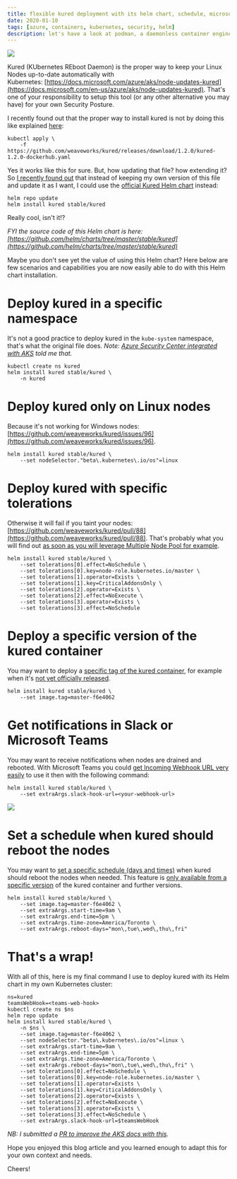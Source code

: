 ```yaml
---
title: flexible kured deployment with its helm chart, schedule, microsoft teams or slack notifications, etc.
date: 2020-01-10
tags: [azure, containers, kubernetes, security, helm]
description: let's have a look at podman, a daemonless container engine
---
```

[![](https://raw.githubusercontent.com/weaveworks/kured/master/img/logo.png)](https://raw.githubusercontent.com/weaveworks/kured/master/img/logo.png)

Kured (KUbernetes REboot Daemon) is the proper way to keep your Linux Nodes up-to-date automatically with Kubernetes: [https://docs.microsoft.com/azure/aks/node-updates-kured](https://docs.microsoft.com/en-us/azure/aks/node-updates-kured). That's one of your responsibility to setup this tool (or any other alternative you may have) for your own Security Posture.

I recently found out that the proper way to install kured is not by doing this like explained [here](https://github.com/weaveworks/kured#installation):
```
kubectl apply \
    -f https://github.com/weaveworks/kured/releases/download/1.2.0/kured-1.2.0-dockerhub.yaml
```

Yes it works like this for sure. But, how updating that file? how extending it? So [I recently found out](https://github.com/weaveworks/kured/issues/95#issuecomment-551066232) that instead of keeping my own version of this file and update it as I want, I could use the [official Kured Helm chart](https://hub.helm.sh/charts/stable/kured) instead:
```
helm repo update
helm install kured stable/kured
```

Really cool, isn't it!?

_FYI the source code of this Helm chart is here: [https://github.com/helm/charts/tree/master/stable/kured](https://github.com/helm/charts/tree/master/stable/kured)_

Maybe you don't see yet the value of using this Helm chart? Here below are few scenarios and capabilities you are now easily able to do with this Helm chart installation.

# Deploy kured in a specific namespace

It's not a good practice to deploy kured in the `kube-system` namespace, that's what the original file does. _Note: [Azure Security Center integrated with AKS](https://docs.microsoft.com/azure/security-center/azure-kubernetes-service-integration) told me that._

```
kubectl create ns kured
helm install kured stable/kured \
    -n kured
```

# Deploy kured only on Linux nodes

Because it's not working for Windows nodes: [https://github.com/weaveworks/kured/issues/96](https://github.com/weaveworks/kured/issues/96).
```
helm install kured stable/kured \
    --set nodeSelector."beta\.kubernetes\.io/os"=linux
```

# Deploy kured with specific tolerations

Otherwise it will fail if you taint your nodes: [https://github.com/weaveworks/kured/pull/88](https://github.com/weaveworks/kured/pull/88). That's probably what you will find out [as soon as you will leverage Multiple Node Pool for example](https://docs.microsoft.com/azure/aks/use-multiple-node-pools#schedule-pods-using-taints-and-tolerations).
```
helm install kured stable/kured \
    --set tolerations[0].effect=NoSchedule \
    --set tolerations[0].key=node-role.kubernetes.io/master \
    --set tolerations[1].operator=Exists \
    --set tolerations[1].key=CriticalAddonsOnly \
    --set tolerations[2].operator=Exists \
    --set tolerations[2].effect=NoExecute \
    --set tolerations[3].operator=Exists \
    --set tolerations[3].effect=NoSchedule
```

# Deploy a specific version of the kured container

You may want to deploy a [specific tag of the kured container](https://hub.docker.com/r/weaveworks/kured/tags), for example when it's [not yet officially released](https://github.com/weaveworks/kured/releases).
```
helm install kured stable/kured \
    --set image.tag=master-f6e4062
```

# Get notifications in Slack or Microsoft Teams

You may want to receive notifications when nodes are drained and rebooted. With Microsoft Teams you could [get Incoming Webhook URL very easily](https://docs.microsoft.com/microsoftteams/platform/webhooks-and-connectors/how-to/connectors-using#setting-up-a-custom-incoming-webhook) to use it then with the following command:
```
helm install kured stable/kured \
    --set extraArgs.slack-hook-url=<your-webhook-url>
```

[![](https://1.bp.blogspot.com/-wOWxotvcloI/Xhe6wz0N7TI/AAAAAAAAUms/FGg7nwSMNOg1Uj_g-4j6bpi1n4c9TSU_wCLcBGAsYHQ/s1600/Capture.PNG)](https://1.bp.blogspot.com/-wOWxotvcloI/Xhe6wz0N7TI/AAAAAAAAUms/FGg7nwSMNOg1Uj_g-4j6bpi1n4c9TSU_wCLcBGAsYHQ/s1600/Capture.PNG)

# Set a schedule when kured should reboot the nodes

You may want to [set a specific schedule (days and times)](https://github.com/weaveworks/kured#setting-a-schedule) when kured should reboot the nodes when needed. This feature is [only available from a specific version](https://github.com/weaveworks/kured/pull/66#issuecomment-549486983) of the kured container and further versions.
```
helm install kured stable/kured \
    --set image.tag=master-f6e4062 \
    --set extraArgs.start-time=9am \
    --set extraArgs.end-time=5pm \
    --set extraArgs.time-zone=America/Toronto \
    --set extraArgs.reboot-days="mon\,tue\,wed\,thu\,fri"
```

# That's a wrap!

With all of this, here is my final command I use to deploy kured with its Helm chart in my own Kubernetes cluster:
```
ns=kured  
teamsWebHook=<teams-web-hook>  
kubectl create ns $ns  
helm repo update  
helm install kured stable/kured \  
    -n $ns \
    --set image.tag=master-f6e4062 \
    --set nodeSelector."beta\.kubernetes\.io/os"=linux \
    --set extraArgs.start-time=9am \
    --set extraArgs.end-time=5pm \
    --set extraArgs.time-zone=America/Toronto \
    --set extraArgs.reboot-days="mon\,tue\,wed\,thu\,fri" \
    --set tolerations[0].effect=NoSchedule \
    --set tolerations[0].key=node-role.kubernetes.io/master \
    --set tolerations[1].operator=Exists \
    --set tolerations[1].key=CriticalAddonsOnly \
    --set tolerations[2].operator=Exists \
    --set tolerations[2].effect=NoExecute \
    --set tolerations[3].operator=Exists \
    --set tolerations[3].effect=NoSchedule \
    --set extraArgs.slack-hook-url=$teamsWebHook
```

_NB: I submitted a [PR to improve the AKS docs with this](https://github.com/MicrosoftDocs/azure-docs/issues/45912)._

Hope you enjoyed this blog article and you learned enough to adapt this for your own context and needs.

Cheers!